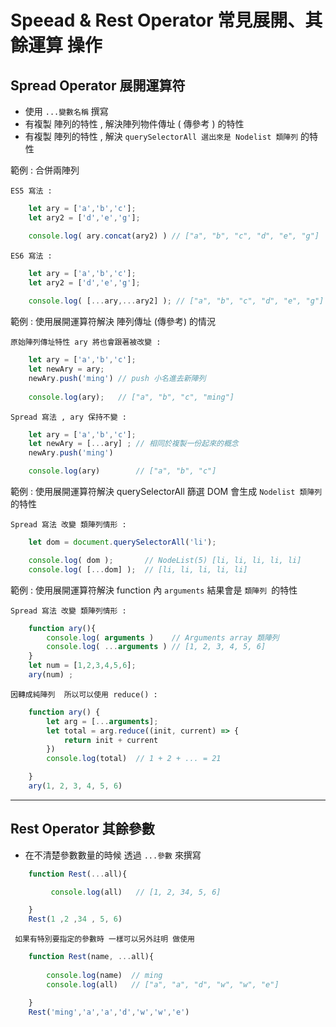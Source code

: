 # Speead & Rest Operator 常見展開、其餘運算 操作


## **Spread Operator 展開運算符**
* 使用 `...變數名稱` 撰寫
* 有複製 陣列的特性 , 解決陣列物件傳址 ( 傳參考 ) 的特性
* 有複製 陣列的特性 , 解決 ` querySelectorAll 選出來是 Nodelist 類陣列 ` 的特性

範例 :
合併兩陣列 <br>

`ES5 寫法 :`
```js
    let ary = ['a','b','c'];
    let ary2 = ['d','e','g'];

    console.log( ary.concat(ary2) ) // ["a", "b", "c", "d", "e", "g"]
```
`ES6 寫法 :`
```js
    let ary = ['a','b','c'];
    let ary2 = ['d','e','g'];
        
    console.log( [...ary,...ary2] ); // ["a", "b", "c", "d", "e", "g"]
```

範例 :
使用展開運算符解決 陣列傳址 (傳參考) 的情況 <br>

`原始陣列傳址特性 ary 將也會跟著被改變 :`
```js
    let ary = ['a','b','c'];
    let newAry = ary;
    newAry.push('ming') // push 小名進去新陣列
        
    console.log(ary);   // ["a", "b", "c", "ming"]
```
`Spread 寫法 , ary 保持不變 :`
```js
    let ary = ['a','b','c'];
    let newAry = [...ary] ; // 相同於複製一份起來的概念
    newAry.push('ming')

    console.log(ary)        // ["a", "b", "c"]
```

範例 :
使用展開運算符解決 querySelectorAll 篩選 DOM 會生成  ` Nodelist 類陣列  `的特性 <br>

`Spread 寫法 改變 類陣列情形 :`
```js
    let dom = document.querySelectorAll('li');

    console.log( dom );       // NodeList(5) [li, li, li, li, li]
    console.log( [...dom] );  // [li, li, li, li, li]
```

範例 :
使用展開運算符解決 function 內  ` arguments ` 結果會是 ` 類陣列  `的特性 <br>

` Spread 寫法 改變 類陣列情形 : `
```js
    function ary(){
        console.log( arguments )    // Arguments array 類陣列
        console.log( ...arguments ) // [1, 2, 3, 4, 5, 6]
    }
    let num = [1,2,3,4,5,6];
    ary(num) ; 
```

` 因轉成純陣列  所以可以使用 reduce() : `
```js
    function ary() {
        let arg = [...arguments];
        let total = arg.reduce((init, current) => {
            return init + current
        })
        console.log(total)  // 1 + 2 + ... = 21

    }
    ary(1, 2, 3, 4, 5, 6)
```

<hr>

## **Rest Operator 其餘參數**

* 在不清楚參數數量的時候 透過 ` ...參數 ` 來撰寫

```js
    function Rest(...all){

         console.log(all)   // [1, 2, 34, 5, 6]

    }
    Rest(1 ,2 ,34 , 5, 6)
 ```

 ` 如果有特別要指定的參數時 一樣可以另外註明 做使用`

```js
    function Rest(name, ...all){
        
        console.log(name)  // ming
        console.log(all)   // ["a", "a", "d", "w", "w", "e"]

    }
    Rest('ming','a','a','d','w','w','e')

 ```
